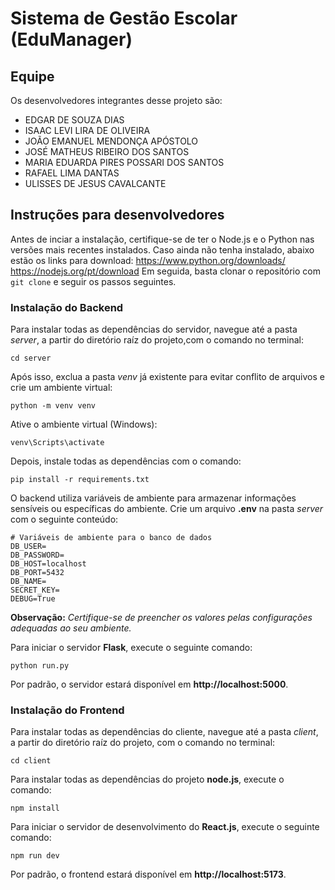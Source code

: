 # Sistema de Gestão Escolar (EduManager)
## Equipe
Os desenvolvedores integrantes desse projeto são: 
- EDGAR DE SOUZA DIAS
- ISAAC LEVI LIRA DE OLIVEIRA
- JOÃO EMANUEL MENDONÇA APÓSTOLO
- JOSÉ MATHEUS RIBEIRO DOS SANTOS
- MARIA EDUARDA PIRES POSSARI DOS SANTOS
- RAFAEL LIMA DANTAS
- ULISSES DE JESUS CAVALCANTE

## Instruções para desenvolvedores

Antes de inciar a instalação, certifique-se de ter o Node.js e o Python nas versões mais recentes instalados. Caso ainda não tenha instalado, abaixo estão os links para download:
https://www.python.org/downloads/
https://nodejs.org/pt/download
Em seguida, basta clonar o repositório com `git clone` e seguir os passos seguintes.

### Instalação do Backend

Para instalar todas as dependências do servidor, navegue até a pasta *server*, a partir do diretório raíz do projeto,com o comando no terminal:
```
cd server
```
Após isso, exclua a pasta *venv* já existente para evitar conflito de arquivos e crie um ambiente virtual:
```
python -m venv venv
```
Ative o ambiente virtual (Windows):
```
venv\Scripts\activate
```
Depois, instale todas as dependências com o comando:
```
pip install -r requirements.txt
```
O backend utiliza variáveis de ambiente para armazenar informações sensíveis ou específicas do ambiente. Crie um arquivo **.env** na pasta *server* com o seguinte conteúdo:
```
# Variáveis de ambiente para o banco de dados
DB_USER=
DB_PASSWORD=
DB_HOST=localhost
DB_PORT=5432
DB_NAME=
SECRET_KEY=
DEBUG=True
```
**Observação:** *Certifique-se de preencher os valores pelas configurações adequadas ao seu ambiente.*

Para iniciar o servidor **Flask**, execute o seguinte comando:
```
python run.py
```
Por padrão, o servidor estará disponível em **http://localhost:5000**.

### Instalação do Frontend
Para instalar todas as dependências do cliente, navegue até a pasta *client*, a partir do diretório raíz do projeto, com o comando no terminal:
```
cd client
```
Para instalar todas as dependências do projeto **node.js**, execute o comando:
```
npm install
```
Para iniciar o servidor de desenvolvimento do **React.js**, execute o seguinte comando:
```
npm run dev
```
Por padrão, o frontend estará disponível em **http://localhost:5173**.
